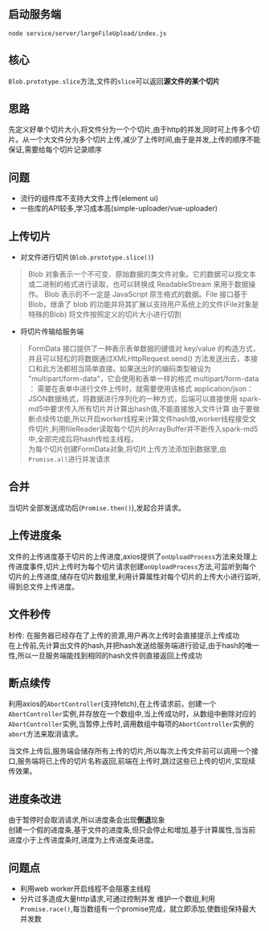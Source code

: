 ## 启动服务端
`node service/server/largeFileUpload/index.js`

## 核心
`Blob.prototype.slice`方法,文件的`slice`可以返回**源文件的某个切片**

## 思路
先定义好单个切片大小,将文件分为一个个切片,由于http的并发,同时可上传多个切片。从一个大文件分为多个切片上传,减少了上传时间,由于是并发,上传的顺序不能保证,需要给每个切片记录顺序

## 问题
- 流行的组件库不支持大文件上传(element ui)
- 一些库的API较多,学习成本高(simple-uploader/vue-uploader)

## 上传切片
- 对文件进行切片(`Blob.prototype.slice()`)
> Blob 对象表示一个不可变、原始数据的类文件对象。它的数据可以按文本或二进制的格式进行读取，也可以转换成 ReadableStream 来用于数据操作。
> Blob 表示的不一定是 JavaScript 原生格式的数据。File 接口基于 Blob，继承了 blob 的功能并将其扩展以支持用户系统上的文件(File对象是特殊的Blob)
将文件按照定义的切片大小进行切割
- 将切片传输给服务端
> FormData 接口提供了一种表示表单数据的键值对 key/value 的构造方式，并且可以轻松的将数据通过XMLHttpRequest.send() 方法发送出去，本接口和此方法都相当简单直接。如果送出时的编码类型被设为 "multipart/form-data"，它会使用和表单一样的格式
> multipart/form-data ： 需要在表单中进行文件上传时，就需要使用该格式
> application/json： JSON数据格式，将数据进行序列化的一种方式，后端可以直接使用
> spark-md5中要求传入所有切片并计算出hash值,不能直接放入文件计算
由于要做断点续传功能,所以开启worker线程来计算文件hash值,worker线程接受文件切片,利用fileReader读取每个切片的ArrayBuffer并不断传入spark-md5中,全部完成后将hash传给主线程。  
为每个切片创建FormData对象,将切片上传方法添加到数据里,由`Promise.all`进行并发请求
## 合并
当切片全部发送成功后(`Promise.then()`),发起合并请求。
## 上传进度条
文件的上传进度基于切片的上传进度,axios提供了`onUploadProcess`方法来处理上传进度事件,切片上传时为每个切片请求创建`onUploadProcess`方法,可监听到每个切片的上传进度,储存在切片数组里,利用计算属性对每个切片的上传大小进行监听,得到总文件上传进度。
## 文件秒传
秒传: 在服务器已经存在了上传的资源,用户再次上传时会直接提示上传成功  
在上传前,先计算出文件的hash,并把hash发送给服务端进行验证,由于hash的唯一性,所以一旦服务端能找到相同的hash文件则直接返回上传成功
## 断点续传
利用axios的`AbortController`(支持fetch),在上传请求前，创建一个`AbortController`实例,并存放在一个数组中,当上传成功时，从数组中删除对应的`AbortController`实例,当暂停上传时,调用数组中每项的`AbortController`实例的`abort`方法来取消请求。  

当文件上传后,服务端会储存所有上传的切片,所以每次上传文件前可以调用一个接口,服务端将已上传的切片名称返回,前端在上传时,跳过这些已上传的切片,实现续传效果。

## 进度条改进
由于暂停时会取消请求,所以进度条会出现**倒退**现象  
创建一个假的进度条,基于文件的进度条,但只会停止和增加,基于计算属性,当当前进度小于上传进度条时,进度为上传进度条进度。

## 问题点
- 利用web worker开启线程不会阻塞主线程
- 分片过多造成大量http请求,可通过控制并发
维护一个数组,利用`Promise.race()`,每当数组有一个promise完成，就立即添加,使数组保持最大并发数